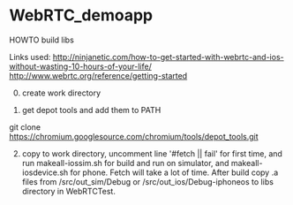 WebRTC_demoapp
==============

HOWTO build libs

Links used:
http://ninjanetic.com/how-to-get-started-with-webrtc-and-ios-without-wasting-10-hours-of-your-life/
http://www.webrtc.org/reference/getting-started

0) create work directory

1) get depot tools and add them to PATH

git clone https://chromium.googlesource.com/chromium/tools/depot_tools.git

2) copy to work directory, uncomment line '#fetch || fail' for first time, and run makeall-iossim.sh for build and run on simulator, and makeall-iosdevice.sh for phone. Fetch will take a lot of time. After build copy .a files from /src/out_sim/Debug or /src/out_ios/Debug-iphoneos to libs directory in WebRTCTest.
